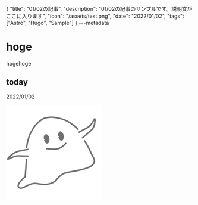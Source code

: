 {
  "title": "01/02の記事",
  "description": "01/02の記事のサンプルです。説明文がここに入ります",
  "icon": "/assets/test.png",
  "date": "2022/01/02",
  "tags": ["Astro", "Hugo", "Sample"]
}
---metadata

# hoge
hogehoge

## today
2022/01/02

![img](/assets/test.png)